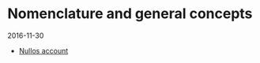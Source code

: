 Nomenclature and general concepts
===================================
2016-11-30



- [Nullos account](https://github.com/lingtalfi/nullos-admin/tree/master/doc/official/nomenclature-and-general-concepts/nullos-account.md)